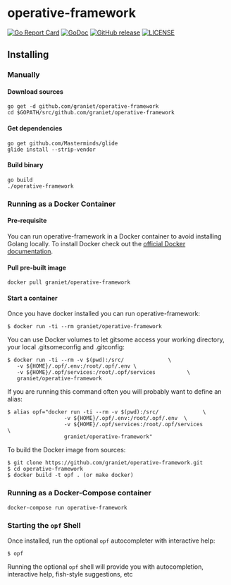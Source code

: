 # operative-framework
[![Go Report Card](https://goreportcard.com/badge/github.com/graniet/operative-framework)](https://goreportcard.com/report/github.com/graniet/operative-framework) [![GoDoc](https://godoc.org/github.com/graniet/operative-framework?status.svg)](http://godoc.org/github.com/graniet/operative-framework) [![GitHub release](https://img.shields.io/github/release/graniet/operative-framework.svg)](https://github.com/graniet/operative-framework/releases/latest) [![LICENSE](https://img.shields.io/github/license/graniet/operative-framework.svg)](https://github.com/graniet/operative-framework/blob/master/LICENSE)

## Installing

### Manually

#### Download sources
```
go get -d github.com/graniet/operative-framework
cd $GOPATH/src/github.com/graniet/operative-framework
```

#### Get dependencies
```
go get github.com/Masterminds/glide
glide install --strip-vendor
```
#### Build binary
```
go build
./operative-framework
```

### Running as a Docker Container

#### Pre-requisite
You can run operative-framework in a Docker container to avoid installing Golang locally. To install Docker check out the [official Docker documentation](https://docs.docker.com/engine/getstarted/step_one/#step-1-get-docker).

#### Pull pre-built image
```
docker pull graniet/operative-framework
```

#### Start a container
Once you have docker installed you can run operative-framework:

    $ docker run -ti --rm graniet/operative-framework

You can use Docker volumes to let gitsome access your working directory, your local .gitsomeconfig and .gitconfig:

    $ docker run -ti --rm -v $(pwd):/src/              \
       -v ${HOME}/.opf/.env:/root/.opf/.env \
       -v ${HOME}/.opf/services:/root/.opf/services          \
       graniet/operative-framework

If you are running this command often you will probably want to define an alias:

    $ alias opf="docker run -ti --rm -v $(pwd):/src/              \
                      -v ${HOME}/.opf/.env:/root/.opf/.env  \
                      -v ${HOME}/.opf/services:/root/.opf/services          \
                      graniet/operative-framework"

To build the Docker image from sources:

    $ git clone https://github.com/graniet/operative-framework.git
    $ cd operative-framework
    $ docker build -t opf . (or make docker)

### Running as a Docker-Compose container
```
docker-compose run operative-framework
```

### Starting the `opf` Shell

Once installed, run the optional `opf` autocompleter with interactive help:

    $ opf

Running the optional `opf` shell will provide you with autocompletion, interactive help, fish-style suggestions, etc

